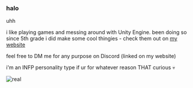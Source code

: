 ### halo
uhh

i like playing games and messing around with Unity Engine. been doing so since 5th grade
i did make some cool thingies - check them out on [my website](https://toewrlefence.com)

feel free to DM me for any purpose on Discord (linked on my website)

i'm an INFP personality type if ur for whatever reason THAT curious :skull:

![real](https://files.catbox.moe/3lecj0.JPG)

<!--
**rmfandyplayz/rmfandyplayz** is a ✨ _special_ ✨ repository because its `README.md` (this file) appears on your GitHub profile.

Here are some ideas to get you started:

- 🔭 I’m currently working on ...
- 🌱 I’m currently learning ...
- 👯 I’m looking to collaborate on ...
- 🤔 I’m looking for help with ...
- 💬 Ask me about ...
- 📫 How to reach me: ...
- 😄 Pronouns: ...
- ⚡ Fun fact: ...
-->

